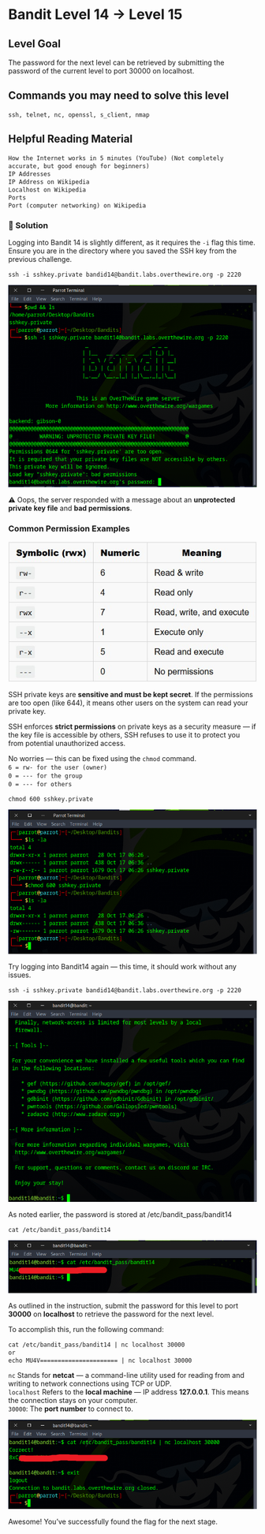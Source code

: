 # Bandit Level 14 → Level 15

## Level Goal

The password for the next level can be retrieved by submitting the password of the current level to port 30000 on localhost.

## Commands you may need to solve this level

    ssh, telnet, nc, openssl, s_client, nmap

## Helpful Reading Material

    How the Internet works in 5 minutes (YouTube) (Not completely accurate, but good enough for beginners)
    IP Addresses
    IP Address on Wikipedia
    Localhost on Wikipedia
    Ports
    Port (computer networking) on Wikipedia

### 🔑 Solution

Logging into Bandit 14 is slightly different, as it requires the ``-i`` flag this time. Ensure you are in the directory where you saved the SSH key from the previous challenge.

```
ssh -i sshkey.private bandid14@bandit.labs.overthewire.org -p 2220
```
![b14s1](b14s1.png)

⚠️ Oops, the server responded with a message about an **unprotected private key file** and **bad permissions**.

### Common Permission Examples
![rwx_permission](rwx_permission.jpg)

SSH private keys are **sensitive and must be kept secret**. If the permissions are too open (like 644), it means other users on the system can read your private key.

SSH enforces **strict permissions** on private keys as a security measure — if the key file is accessible by others, SSH refuses to use it to protect you from potential unauthorized access.

No worries — this can be fixed using the `chmod` command.  
``6 = rw- for the user (owner)``  
`0 = --- for the group`  
`0 = --- for others`  
```
chmod 600 sshkey.private
```
![b14s2](b14s2.png)

Try logging into Bandit14 again — this time, it should work without any issues.
```
ssh -i sshkey.private bandid14@bandit.labs.overthewire.org -p 2220
```
![b14s3](b14s3.png)

As noted earlier, the password is stored at /etc/bandit_pass/bandit14
```
cat /etc/bandit_pass/bandit14
```
![b14s4](b14s4.png)

As outlined in the instruction, submit the password for this level to port **30000** on **localhost** to retrieve the password for the next level.

To accomplish this, run the following command:
```
cat /etc/bandit_pass/bandit14 | nc localhost 30000
or
echo MU4V====================== | nc localhost 30000
```
`nc` Stands for **netcat** — a command-line utility used for reading from and writing to network connections using TCP or UDP.  
`localhost` Refers to the **local machine** — IP address **127.0.0.1**. This means the connection stays on your computer.  
`30000`: The **port number** to connect to.

![b14s5](b14s5.png)

Awesome! You’ve successfully found the flag for the next stage.



